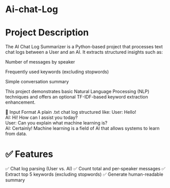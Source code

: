 # Ai-chat-Log
# Project Description
The AI Chat Log Summarizer is a Python-based project that processes text chat logs between a User and an AI. It extracts structured insights such as:

Number of messages by speaker

Frequently used keywords (excluding stopwords)

Simple conversation summary

This project demonstrates basic Natural Language Processing (NLP) techniques and offers an optional TF-IDF-based keyword extraction enhancement.

📂 Input Format
A plain .txt chat log structured like:
User: Hello!  
AI: Hi! How can I assist you today?  
User: Can you explain what machine learning is?  
AI: Certainly! Machine learning is a field of AI that allows systems to learn from data.  

# ✅ Features
✅ Chat log parsing (User vs. AI)
✅ Count total and per-speaker messages
✅ Extract top 5 keywords (excluding stopwords)
✅ Generate human-readable summary


